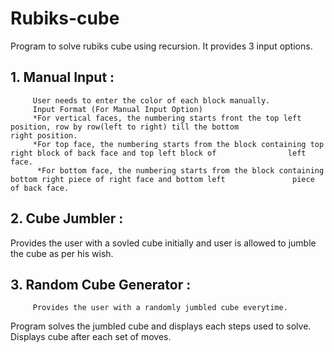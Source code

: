 # Rubiks-cube
Program to solve rubiks cube using recursion.
It provides 3 input options. 
## 1. Manual Input :
         User needs to enter the color of each block manually.
         Input Format (For Manual Input Option)
         *For vertical faces, the numbering starts front the top left position, row by row(left to right) till the bottom                right position.
         *For top face, the numbering starts from the block containing top right block of back face and top left block of                left face.
          *For bottom face, the numbering starts from the block containing bottom right piece of right face and bottom left               piece of back face.

## 2. Cube Jumbler :
Provides the user with a sovled cube initially and user is allowed to jumble the cube as per his wish.
## 3. Random Cube Generator : 
         Provides the user with a randomly jumbled cube everytime.

Program solves the jumbled cube and displays each steps used to solve.
Displays cube after each set of moves.
